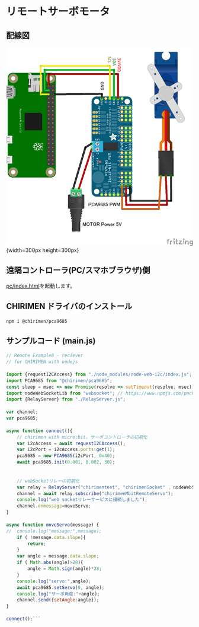 # リモートサーボモータ

## 配線図

![配線図](../pca9685/schematic.png "schematic"){width=300px height=300px}

## 遠隔コントローラ(PC/スマホブラウザ)側

[pc/index.html](https://codesandbox.io/s/github/chirimen-oh/chirimen.org/tree/master/pizero/src/esm-examples/remote_pca9685/pc?module=pc.js)を起動します。

## CHIRIMEN ドライバのインストール

```shell
npm i @chirimen/pca9685
```

## サンプルコード (main.js)

```javascript
// Remote Example8 - reciever
// for CHIRIMEN with nodejs

import {requestI2CAccess} from "./node_modules/node-web-i2c/index.js";
import PCA9685 from "@chirimen/pca9685";
const sleep = msec => new Promise(resolve => setTimeout(resolve, msec));
import nodeWebSocketLib from "websocket"; // https://www.npmjs.com/package/websocket
import {RelayServer} from "./RelayServer.js";

var channel;
var pca9685;

async function connect(){
	// chirimen with micro:bit、サーボコントローラの初期化
	var i2cAccess = await requestI2CAccess();
	var i2cPort = i2cAccess.ports.get(1);
	pca9685 = new PCA9685(i2cPort, 0x40);
	await pca9685.init(0.001, 0.002, 30);
	
	
	// webSocketリレーの初期化
	var relay = RelayServer("chirimentest", "chirimenSocket" , nodeWebSocketLib, "https://chirimen.org");
	channel = await relay.subscribe("chirimenMbitRemoteServo");
	console.log("web socketリレーサービスに接続しました");
	channel.onmessage=moveServo;
}

async function moveServo(message) {
//	console.log("message:",message);
	if ( !message.data.slope){
		return;
	}
	var angle = message.data.slope;
	if ( Math.abs(angle)>28){
		angle = Math.sign(angle)*28;
	}
	console.log("servo:",angle);
    await pca9685.setServo(0, angle);
    console.log("サーボ角度:"+angle);
	channel.send({setAngle:angle});
}

connect();```
